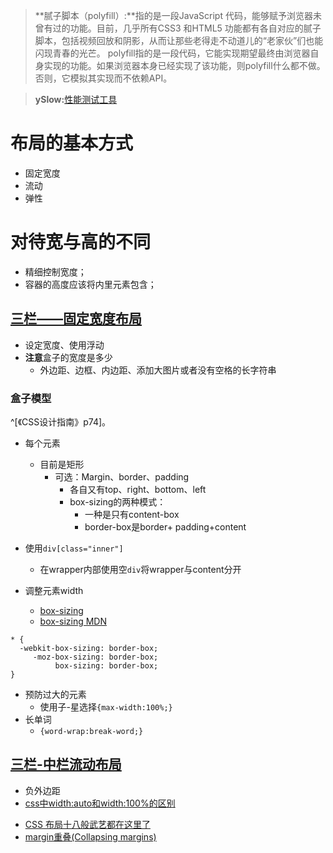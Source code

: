 >**腻子脚本（polyfill）:**指的是一段JavaScript 代码，能够赋予浏览器未曾有过的功能。目前，几乎所有CSS3 和HTML5 功能都有各自对应的腻子脚本，包括视频回放和阴影，从而让那些老得走不动道儿的“老家伙”们也能闪现青春的光芒。
polyfill指的是一段代码，它能实现期望最终由浏览器自身实现的功能。如果浏览器本身已经实现了该功能，则polyfill什么都不做。否则，它模拟其实现而不依赖API。

>**ySlow:**[性能测试工具](http://yslow.org/)

# 布局的基本方式
- 固定宽度
- 流动
- 弹性

# 对待宽与高的不同
- 精细控制宽度；
- 容器的高度应该将内里元素包含；

## [三栏——固定宽度布局](ThreeColumnFixedWidthLayout.html)

- 设定宽度、使用浮动
- **注意**盒子的宽度是多少 
	- 外边距、边框、内边距、添加大图片或者没有空格的长字符串
### 盒子模型
^[《CSS设计指南》p74]。

- 每个元素 
	- 目前是矩形
		- 可选：Margin、border、padding 
			- 各自又有top、right、bottom、left 
			- box-sizing的两种模式：
				- 一种是只有content-box
				- border-box是border+ padding+content

- 使用`div[class="inner"]`
	- 在wrapper内部使用空`div`将wrapper与content分开
- 调整元素width
	- [box-sizing](http://zh.learnlayout.com/box-sizing.html)
	- [box-sizing MDN](https://developer.mozilla.org/en-US/docs/Web/CSS/box-sizing)

```
* {
  -webkit-box-sizing: border-box;
     -moz-box-sizing: border-box;
          box-sizing: border-box;
}
```
- 预防过大的元素
	- 使用子-星选择`{max-width:100%;}`
- 长单词
	- `{word-wrap:break-word;}`
## [三栏-中栏流动布局](ThreeColumnFluidCenterFloat.html)

- 负外边距
- [css中width:auto和width:100%的区别](http://m.studyofnet.com/news/965.html)
<!-- - [CSS 布局十八般武艺都在这里了](./doc/CSSlayout.mht) -->
- [CSS 布局十八般武艺都在这里了](http://web.jobbole.com/90844/)
- [margin重叠(Collapsing margins)](https://juejin.im/entry/58c6132f570c3500583b095c)
